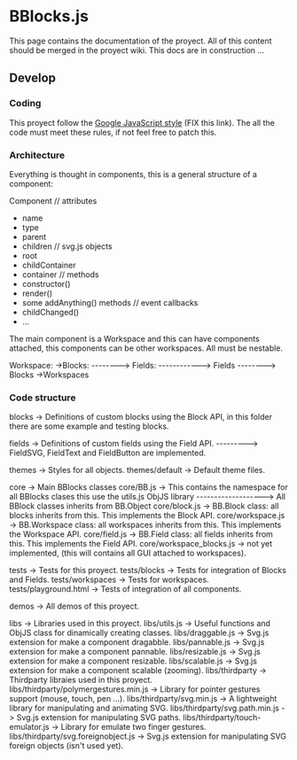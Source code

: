 # BBlocks.js

This page contains the documentation of the proyect. All of this content should be merged in the proyect wiki. This docs are in construction ...

## Develop

### Coding

This proyect follow the [Google JavaScript style][google-js-style] (FIX this link). The all the code must meet these rules, if not feel free to patch this.

[google-js-style]:https://google-styleguide.googlecode.com/svn/trunk/javascriptguide.xml

### Architecture

Everything is thought in components, this is a general structure of a component:

Component
  // attributes
  - name
  - type
  - parent
  - children
  // svg.js objects
  - root
  - childContainer
  - container
  // methods
  - constructor()
  - render()
  - some addAnything() methods
  // event callbacks
  - childChanged()
  - ...

The main component is a Workspace and this can have components attached, this components can be other workspaces. All must be nestable.

Workspace:
  ->Blocks:
  --------> Fields:
  ------------> Fields
  --------> Blocks
  ->Workspaces

### Code structure

blocks  -> Definitions of custom blocks using the Block API, in this folder there are some example and testing blocks.

fields  -> Definitions of custom fields using the Field API.
---------> FieldSVG, FieldText and FieldButton are implemented.

themes  -> Styles for all objects.
themes/default     -> Default theme files.

core    -> Main BBlocks classes
core/BB.js        -> This contains the namespace for all BBlocks clases this use the utils.js ObjJS library
-------------------> All BBlock classes inherits from BB.Object
core/block.js     -> BB.Block class: all blocks inherits from this. This implements the Block API.
core/workspace.js -> BB.Workspace class: all workspaces inherits from this. This implements the Workspace API.
core/field.js     -> BB.Field class: all fields inherits from this. This implements the Field API.
core/workspace_blocks.js -> not yet implemented, (this will contains all GUI attached to workspaces).

tests    -> Tests for this proyect.
tests/blocks          -> Tests for integration of Blocks and Fields.
tests/workspaces      -> Tests for workspaces.
tests/playground.html -> Tests of integration of all components.

demos    -> All demos of this proyect.

libs     -> Libraries used in this proyect.
libs/utils.js      -> Useful functions and ObjJS class for dinamically creating classes.
libs/draggable.js  -> Svg.js extension for make a component dragabble.
libs/pannable.js   -> Svg.js extension for make a component pannable.
libs/resizable.js  -> Svg.js extension for make a component resizable.
libs/scalable.js   -> Svg.js extension for make a component scalable (zooming).
libs/thirdparty -> Thirdparty libraies used in this proyect.
libs/thirdparty/polymergestures.min.js -> Library for pointer gestures support (mouse, touch, pen ...).
libs/thirdparty/svg.min.js             -> A lightweight library for manipulating and animating SVG.
libs/thirdparty/svg.path.min.js        -> Svg.js extension for manipulating SVG paths.
libs/thirdparty/touch-emulator.js      -> Library for emulate two finger gestures.
libs/thirdparty/svg.foreignobject.js   -> Svg.js extension for manipulating SVG foreign objects (isn't used yet).
